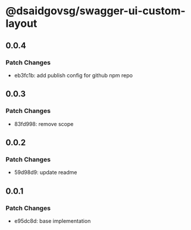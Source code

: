# @dsaidgovsg/swagger-ui-custom-layout

## 0.0.4

### Patch Changes

- eb3fc1b: add publish config for github npm repo

## 0.0.3

### Patch Changes

- 83fd998: remove scope

## 0.0.2

### Patch Changes

- 59d98d9: update readme

## 0.0.1

### Patch Changes

- e95dc8d: base implementation
